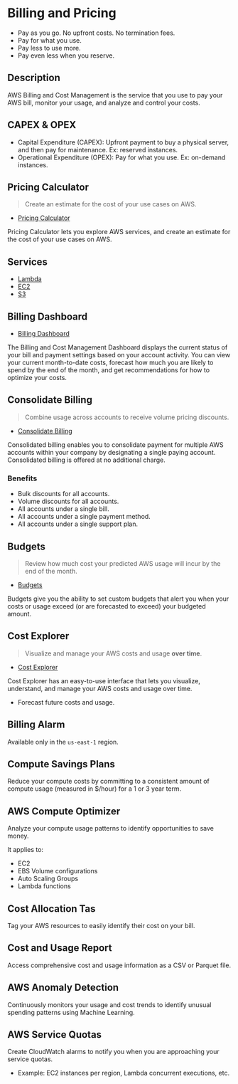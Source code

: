 # Billing and Pricing

- Pay as you go. No upfront costs. No termination fees.
- Pay for what you use.
- Pay less to use more.
- Pay even less when you reserve.

## Description

AWS Billing and Cost Management is the service that you use to pay your AWS bill, monitor your usage, and analyze and control your costs.

## CAPEX & OPEX

- Capital Expenditure (CAPEX): Upfront payment to buy a physical server, and then pay for maintenance. Ex: reserved instances.
- Operational Expenditure (OPEX): Pay for what you use. Ex: on-demand instances.

## Pricing Calculator

> Create an estimate for the cost of your use cases on AWS.

- [Pricing Calculator](https://calculator.aws/#/)

Pricing Calculator lets you explore AWS services, and create an estimate for the cost of your use cases on AWS.

## Services

- [Lambda](aws-lambda.md#pricing)
- [EC2](aws-ec2.md#pricing)
- [S3](aws-s3.md#pricing)

## Billing Dashboard

- [Billing Dashboard](https://console.aws.amazon.com/billing/home?#/dashboard)

The Billing and Cost Management Dashboard displays the current status of your bill and payment settings based on your account activity. You can view your current month-to-date costs, forecast how much you are likely to spend by the end of the month, and get recommendations for how to optimize your costs.

## Consolidate Billing

> Combine usage across accounts to receive volume pricing discounts.

- [Consolidate Billing](https://console.aws.amazon.com/billing/home?#/account)

Consolidated billing enables you to consolidate payment for multiple AWS accounts within your company by designating a single paying account. Consolidated billing is offered at no additional charge.

### Benefits

- Bulk discounts for all accounts.
- Volume discounts for all accounts.
- All accounts under a single bill.
- All accounts under a single payment method.
- All accounts under a single support plan.

## Budgets

> Review how much cost your predicted AWS usage will incur by the end of the month.

- [Budgets](https://console.aws.amazon.com/billing/home?#/budgets)

Budgets give you the ability to set custom budgets that alert you when your costs or usage exceed (or are forecasted to exceed) your budgeted amount.

## Cost Explorer

> Visualize and manage your AWS costs and usage **over time**.

- [Cost Explorer](https://console.aws.amazon.com/billing/home?#/costexplorer)

Cost Explorer has an easy-to-use interface that lets you visualize, understand, and manage your AWS costs and usage over time.

- Forecast future costs and usage.

## Billing Alarm

Available only in the `us-east-1` region.

## Compute Savings Plans

Reduce your compute costs by committing to a consistent amount of compute usage (measured in $/hour) for a 1 or 3 year term.

## AWS Compute Optimizer

Analyze your compute usage patterns to identify opportunities to save money.

It applies to:

- EC2
- EBS Volume configurations
- Auto Scaling Groups
- Lambda functions

## Cost Allocation Tas

Tag your AWS resources to easily identify their cost on your bill.

## Cost and Usage Report

Access comprehensive cost and usage information as a CSV or Parquet file.

## AWS Anomaly Detection

Continuously monitors your usage and cost trends to identify unusual spending patterns using Machine Learning.

## AWS Service Quotas

Create CloudWatch alarms to notify you when you are approaching your service quotas.

- Example: EC2 instances per region, Lambda concurrent executions, etc.
